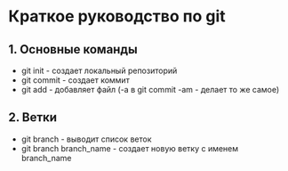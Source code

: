 # Краткое руководство по git
## 1. Основные команды
* git init - создает локальный репозиторий
* git commit - создает коммит
* git add - добавляет файл (-a в git commit -am - делает то же самое)
## 2. Ветки
* git branch - выводит список веток
* git branch branch_name - создает новую ветку с именем branch_name